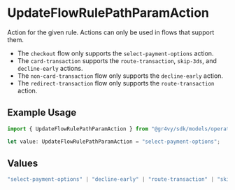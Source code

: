 # UpdateFlowRulePathParamAction

Action for the given rule. Actions can only be used in
flows that support them.

* The `checkout` flow only supports the
`select-payment-options` action.
* The `card-transaction` supports the `route-transaction`,
`skip-3ds`, and `decline-early` actions.
* The `non-card-transaction` flow only supports the
`decline-early` action.
* The `redirect-transaction` flow only supports
the `route-transaction` action.


## Example Usage

```typescript
import { UpdateFlowRulePathParamAction } from "@gr4vy/sdk/models/operations";

let value: UpdateFlowRulePathParamAction = "select-payment-options";
```

## Values

```typescript
"select-payment-options" | "decline-early" | "route-transaction" | "skip-3ds"
```